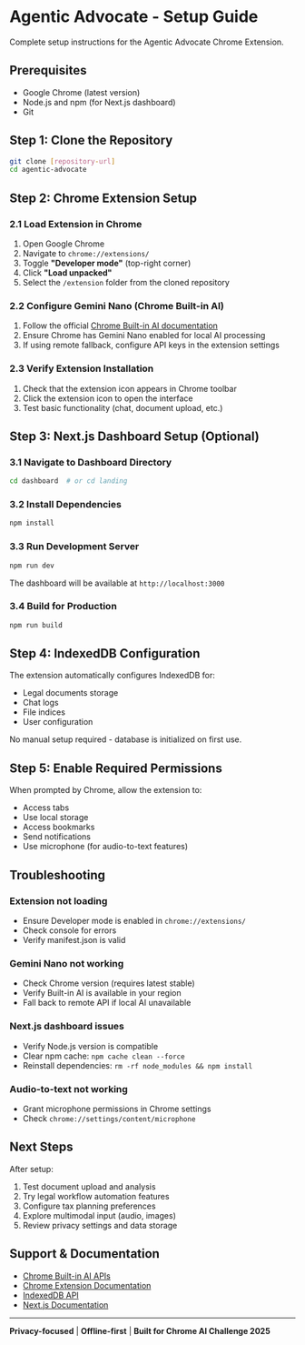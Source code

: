 # Agentic Advocate - Setup Guide

Complete setup instructions for the Agentic Advocate Chrome Extension.

## Prerequisites

- Google Chrome (latest version)
- Node.js and npm (for Next.js dashboard)
- Git

## Step 1: Clone the Repository

```bash
git clone [repository-url]
cd agentic-advocate
```

## Step 2: Chrome Extension Setup

### 2.1 Load Extension in Chrome

1. Open Google Chrome
2. Navigate to `chrome://extensions/`
3. Toggle **"Developer mode"** (top-right corner)
4. Click **"Load unpacked"**
5. Select the `/extension` folder from the cloned repository

### 2.2 Configure Gemini Nano (Chrome Built-in AI)

1. Follow the official [Chrome Built-in AI documentation](https://developer.chrome.com/docs/ai/built-in)
2. Ensure Chrome has Gemini Nano enabled for local AI processing
3. If using remote fallback, configure API keys in the extension settings

### 2.3 Verify Extension Installation

1. Check that the extension icon appears in Chrome toolbar
2. Click the extension icon to open the interface
3. Test basic functionality (chat, document upload, etc.)

## Step 3: Next.js Dashboard Setup (Optional)

### 3.1 Navigate to Dashboard Directory

```bash
cd dashboard  # or cd landing
```

### 3.2 Install Dependencies

```bash
npm install
```

### 3.3 Run Development Server

```bash
npm run dev
```

The dashboard will be available at `http://localhost:3000`

### 3.4 Build for Production

```bash
npm run build
```

## Step 4: IndexedDB Configuration

The extension automatically configures IndexedDB for:
- Legal documents storage
- Chat logs
- File indices
- User configuration

No manual setup required - database is initialized on first use.

## Step 5: Enable Required Permissions

When prompted by Chrome, allow the extension to:
- Access tabs
- Use local storage
- Access bookmarks
- Send notifications
- Use microphone (for audio-to-text features)

## Troubleshooting

### Extension not loading
- Ensure Developer mode is enabled in `chrome://extensions/`
- Check console for errors
- Verify manifest.json is valid

### Gemini Nano not working
- Check Chrome version (requires latest stable)
- Verify Built-in AI is available in your region
- Fall back to remote API if local AI unavailable

### Next.js dashboard issues
- Verify Node.js version is compatible
- Clear npm cache: `npm cache clean --force`
- Reinstall dependencies: `rm -rf node_modules && npm install`

### Audio-to-text not working
- Grant microphone permissions in Chrome settings
- Check `chrome://settings/content/microphone`

## Next Steps

After setup:
1. Test document upload and analysis
2. Try legal workflow automation features
3. Configure tax planning preferences
4. Explore multimodal input (audio, images)
5. Review privacy settings and data storage

## Support & Documentation

- [Chrome Built-in AI APIs](https://developer.chrome.com/docs/ai/built-in)
- [Chrome Extension Documentation](https://developer.chrome.com/docs/extensions)
- [IndexedDB API](https://developer.mozilla.org/en-US/docs/Web/API/IndexedDB_API)
- [Next.js Documentation](https://nextjs.org/docs)

---

**Privacy-focused** | **Offline-first** | **Built for Chrome AI Challenge 2025**
